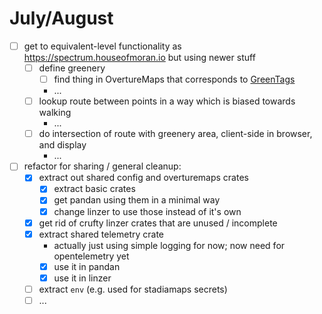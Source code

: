 # July/August

* [ ] get to equivalent-level functionality as https://spectrum.houseofmoran.io but using newer stuff
    * [ ] define greenery
        * [ ] find thing in OvertureMaps that corresponds to [GreenTags](https://github.com/mikemoraned/spectrum/blob/main/app/service/builder/src/filter.rs#L7)
        * ...
    * [ ] lookup route between points in a way which is biased towards walking
        * ...
    * [ ] do intersection of route with greenery area, client-side in browser, and display
        * ...

* [ ] refactor for sharing / general cleanup:
    * [x] extract out shared config and overturemaps crates
        * [x] extract basic crates
        * [x] get pandan using them in a minimal way
        * [x] change linzer to use those instead of it's own
    * [x] get rid of crufty linzer crates that are unused / incomplete
    * [x] extract shared telemetry crate
        * actually just using simple logging for now; now need for opentelemetry yet
        * [x] use it in pandan
        * [x] use it in linzer
    * [ ] extract `env` (e.g. used for stadiamaps secrets)
    * [ ] ...
